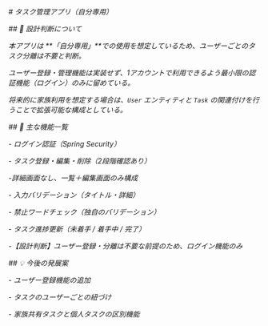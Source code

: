*# タスク管理アプリ（自分専用）*



*## 🧩 設計判断について*

*本アプリは \*\*「自分専用」\*\*での使用を想定しているため、ユーザーごとのタスク分離は不要と判断。*  

*ユーザー登録・管理機能は実装せず、1アカウントで利用できるよう最小限の認証機能（ログイン）のみに留めている。*

*将来的に家族利用を想定する場合は、`User` エンティティと `Task` の関連付けを行うことで拡張可能な構成としている。*



*## 🔧 主な機能一覧*

*- ログイン認証（Spring Security）*

*- タスク登録・編集・削除（2段階確認あり）*

*-詳細画面なし、一覧＋編集画面のみ構成*

*- 入力バリデーション（タイトル・詳細）*

*- 禁止ワードチェック（独自のバリデーション）*

*- タスク進捗更新（未着手 / 着手中 / 完了）*

*-【設計判断】ユーザー登録・分離は不要な前提のため、ログイン機能のみ*



*## 💡 今後の発展案*

*- ユーザー登録機能の追加*

*- タスクのユーザーごとの紐づけ*

*- 家族共有タスクと個人タスクの区別機能*



